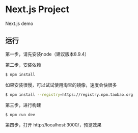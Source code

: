 # Next.js Project
Next.js demo

## 运行
第一步，请先安装node（建议版本8.9.4）

第二步，安装依赖

```bash
$ npm install
```

如果安装很慢，可以试试使用淘宝的镜像，速度会快很多

```bash
$ npm install --registry=https://registry.npm.taobao.org
```

第三步，进行构建

```bash
$ npm run dev
```

第四步，打开 http://localhost:3000/，预览效果
